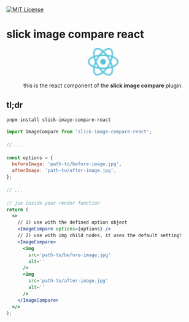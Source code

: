 <!-- PROJECT SHIELDS -->

[![MIT License][license-shield]][license-url]

# slick image compare react

<p align="center" width="100%">
    <img src="../../_assets/react.svg" alt="react logo" width="80">
    <div style="text-align: center;">this is the react component of the <strong>slick image compare</strong> plugin.</div>
</p>

## tl;dr

```Bash
pnpm install slick-image-compare-react
```

```jsx
import ImageCompare from 'slick-image-compare-react';

// ...

const options = {
  beforeImage: 'path-to/before-image.jpg',
  afterImage: 'path-to/after-image.jpg',
};

// ...

// jsx inside your render function
return (
  <>
    // 1) use with the defined option object
    <ImageCompare options={options} />
    // 2) use with img child nodes, it uses the default setting!
    <ImageCompare>
      <img
        src='path-to/before-image.jpg'
        alt=''
      />
      <img
        src='path-to/after-image.jpg'
        alt=''
      />
    </ImageCompare>
  </>
);
```

<!-- MARKDOWN LINKS & IMAGES -->

[license-shield]: https://img.shields.io/github/license/lemon3/slick-image-compare?style=for-the-badge
[license-url]: https://github.com/lemon3/slick-image-compare/blob/main/packages/react/LICENSE
